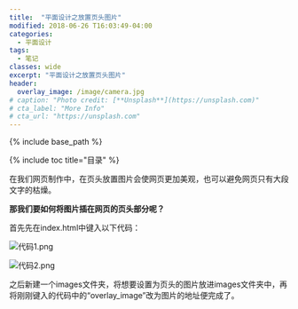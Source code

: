 ```yaml
---
title:  "平面设计之放置页头图片"
modified: 2018-06-26 T16:03:49-04:00
categories: 
  - 平面设计
tags:
  - 笔记
classes: wide
excerpt: "平面设计之放置页头图片"
header:
  overlay_image: /image/camera.jpg
# caption: "Photo credit: [**Unsplash**](https://unsplash.com)"
# cta_label: "More Info"
# cta_url: "https://unsplash.com"
---
```


{% include base_path %}

{% include toc title="目录" %}




在我们网页制作中，在页头放置图片会使网页更加美观，也可以避免网页只有大段文字的枯燥。

**那我们要如何将图片插在网页的页头部分呢？**

首先先在index.html中键入以下代码：


![代码1.png](https://upload-images.jianshu.io/upload_images/9467429-44d3c875e9897725.png?imageMogr2/auto-orient/strip%7CimageView2/2/w/1240)


![代码2.png](https://upload-images.jianshu.io/upload_images/9467429-a8b2e5571a728253.png?imageMogr2/auto-orient/strip%7CimageView2/2/w/1240)

之后新建一个images文件夹，将想要设置为页头的图片放进images文件夹中，再将刚刚键入的代码中的“overlay_image”改为图片的地址便完成了。
